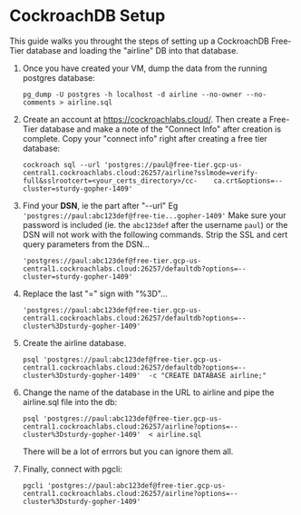 # CockroachDB Setup

This guide walks you throught the steps of setting up a CockroachDB Free-Tier
database and loading the "airline" DB into that database.

1. Once you have created your VM, dump the data from the running postgres
   database:

    ```
    pg_dump -U postgres -h localhost -d airline --no-owner --no-comments > airline.sql
    ```

1. Create an account at https://cockroachlabs.cloud/. Then create a Free-Tier
   database and make a note of the "Connect Info" after creation is complete.
   Copy your "connect info" right after creating a free tier database:

    ```
    cockroach sql --url 'postgres://paul@free-tier.gcp-us-central1.cockroachlabs.cloud:26257/airline?sslmode=verify-full&sslrootcert=<your_certs_directory>/cc-    ca.crt&options=--cluster=sturdy-gopher-1409'
    ```

1. Find your **DSN**, ie the part after "--url" Eg
   `'postgres://paul:abc123def@free-tie...gopher-1409'` Make sure your password
   is included (ie. the `abc123def` after the username `paul`) or the DSN will
   not work with the following commands. Strip the SSL and cert query
   parameters from the DSN...

    ```
    'postgres://paul:abc123def@free-tier.gcp-us-central1.cockroachlabs.cloud:26257/defaultdb?options=--cluster=sturdy-gopher-1409'
    ```

1. Replace the last "=" sign with "%3D"...

    ```
    'postgres://paul:abc123def@free-tier.gcp-us-central1.cockroachlabs.cloud:26257/defaultdb?options=--cluster%3Dsturdy-gopher-1409'
    ```

1. Create the airline database.

    ```
    psql 'postgres://paul:abc123def@free-tier.gcp-us-central1.cockroachlabs.cloud:26257/defaultdb?options=--cluster%3Dsturdy-gopher-1409'  -c "CREATE DATABASE airline;"
    ```

1. Change the name of the database in the URL to airline and pipe the
   airline.sql file into the db:

    ```
    psql 'postgres://paul:abc123def@free-tier.gcp-us-central1.cockroachlabs.cloud:26257/airline?options=--cluster%3Dsturdy-gopher-1409'  < airline.sql
    ```
    
    There will be a lot of errrors but you can ignore them all.

1. Finally, connect with pgcli:

    ```
    pgcli 'postgres://paul:abc123def@free-tier.gcp-us-central1.cockroachlabs.cloud:26257/airline?options=--cluster%3Dsturdy-gopher-1409'
    ```

